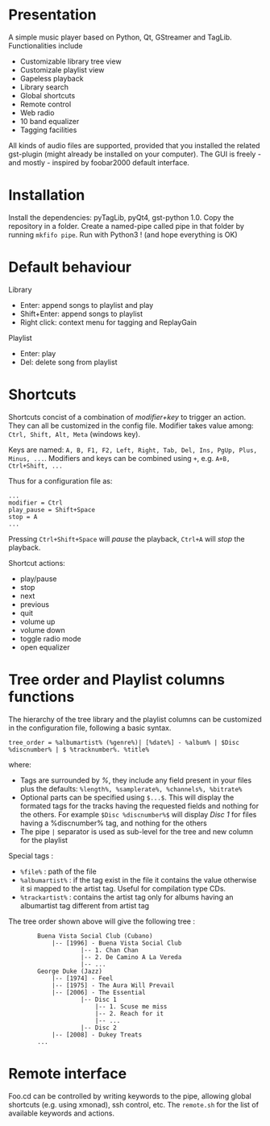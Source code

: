 Presentation
=============

A simple music player based on Python, Qt, GStreamer and TagLib. Functionalities include 
- Customizable library tree view
- Customizale playlist view
- Gapeless playback
- Library search
- Global shortcuts
- Remote control
- Web radio
- 10 band equalizer
- Tagging facilities

All kinds of audio files are supported, provided that you installed the related gst-plugin (might already be installed on your computer). The GUI is freely - and mostly - inspired by foobar2000 default interface.


<!---
![Alt text](/relative/path/to/img.jpg?raw=true "Optional Title")
-->

Installation
=============
Install the dependencies: pyTagLib, pyQt4, gst-python 1.0. Copy the repository in a folder. Create a named-pipe called pipe in that folder by running `mkfifo pipe`. Run with Python3 ! (and hope everything is OK)


Default behaviour
=============

Library
- Enter: append songs to playlist and play
- Shift+Enter: append songs to playlist
- Right click: context menu for tagging and ReplayGain

Playlist
- Enter: play
- Del: delete song from playlist 


Shortcuts
=============

Shortcuts concist of a combination of *modifier+key* to trigger an action. They can all be customized in the config file. Modifier takes value among: `Ctrl, Shift, Alt, Meta` (windows key).

Keys are named: `A, B, F1, F2, Left, Right, Tab, Del, Ins, PgUp, Plus, Minus, ...`. Modifiers and keys can be combined using `+`, e.g. `A+B, Ctrl+Shift, ... `

Thus for a configuration file as:
```
...
modifier = Ctrl
play_pause = Shift+Space
stop = A
...
```
Pressing `Ctrl+Shift+Space` will *pause* the playback, `Ctrl+A` will *stop* the playback.

Shortcut actions:
- play/pause
- stop
- next
- previous
- quit
- volume up
- volume down
- toggle radio mode
- open equalizer


Tree order and Playlist columns functions
=============

The hierarchy of the tree library and the playlist columns can be customized in the configuration file, following a basic syntax.

`tree_order = %albumartist% (%genre%)| [%date%] - %album% | $Disc %discnumber% | $ %tracknumber%. %title%`

where:

- Tags are surrounded by *%*, they include any field present in your files plus the defaults: `%length%, %samplerate%, %channels%, %bitrate%`
- Optional parts can be specified using `$...$`. This will display the formated tags for the tracks having the requested fields and nothing for the others. 
	For example `$Disc %discnumber%$` will display *Disc 1* for files having a %discnumber% tag, and nothing for the others
- The pipe `|` separator is used as sub-level for the tree and new column for the playlist


Special tags : 
- `%file%` : path of the file
- `%albumartist%` : if the tag exist in the file it contains the value otherwise it si mapped to the artist tag. Useful for compilation type CDs.
- `%trackartist%` : contains the artist tag only for albums having an albumartist tag different from artist tag


The tree order shown above will give the following tree :

```
		Buena Vista Social Club (Cubano)
			|-- [1996] - Buena Vista Social Club
					|-- 1. Chan Chan
					|-- 2. De Camino A La Vereda
					|-- ...
		George Duke (Jazz)
			|-- [1974] - Feel
			|-- [1975] - The Aura Will Prevail
			|-- [2006] - The Essential
					|-- Disc 1
						|-- 1. Scuse me miss
						|-- 2. Reach for it
						|-- ...
					|-- Disc 2
			|-- [2008] - Dukey Treats
		...	
```		
	
Remote interface
=============

Foo.cd can be controlled by writing keywords to the pipe, allowing global shortcuts (e.g. using xmonad), ssh control, etc. The `remote.sh` for the list of available keywords and actions.
